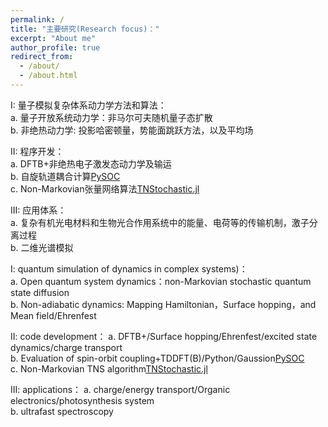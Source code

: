 ```yaml
---
permalink: /
title: "主要研究(Research focus)："
excerpt: "About me"
author_profile: true
redirect_from: 
  - /about/
  - /about.html
---
```


I: 量子模拟复杂体系动力学方法和算法：  
a. 量子开放系统动力学：非马尔可夫随机量子态扩散  
b. 非绝热动力学: 投影哈密顿量，势能面跳跃方法，以及平均场  

II: 程序开发：  
a.	DFTB+非绝热电子激发态动力学及输运  
b.	自旋轨道耦合计算[PySOC](https://github.com/jzpathfinder/pysoc)  
c.	Non-Markovian张量网络算法[TNStochastic.jl](https://github.com/jzpathfinder/TNStochastic.jl)  

III: 应用体系：  
a. 复杂有机光电材料和生物光合作用系统中的能量、电荷等的传输机制，激子分离过程  
b. 二维光谱模拟  
  

I:  quantum simulation of dynamics in complex systems)：  
a.	Open quantum system dynamics：non-Markovian stochastic quantum state diffusion  
b.	Non-adiabatic dynamics: Mapping Hamiltonian，Surface hopping，and Mean field/Ehrenfest  

II: code development：
a.	DFTB+/Surface hopping/Ehrenfest/excited state dynamics/charge transport  
b.	Evaluation of spin-orbit coupling+TDDFT(B)/Python/Gaussion[PySOC](https://github.com/jzpathfinder/pysoc)  
c.	Non-Markovian TNS algorithm[TNStochastic.jl](https://github.com/jzpathfinder/TNStochastic.jl)  

III: applications：
a. charge/energy transport/Organic electronics/photosynthesis system  
b. ultrafast spectroscopy  
